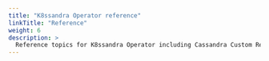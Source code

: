 ```yaml
---
title: "K8ssandra Operator reference"
linkTitle: "Reference"
weight: 6
description: >
  Reference topics for K8ssandra Operator including Cassandra Custom Resource Definitions (CRDs) and the single Helm chart. 
---
```

